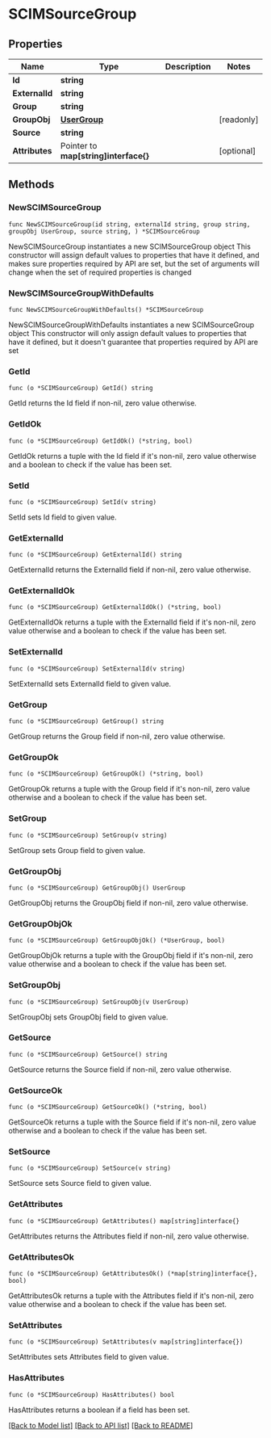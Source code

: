 # SCIMSourceGroup

## Properties

Name | Type | Description | Notes
------------ | ------------- | ------------- | -------------
**Id** | **string** |  | 
**ExternalId** | **string** |  | 
**Group** | **string** |  | 
**GroupObj** | [**UserGroup**](UserGroup.md) |  | [readonly] 
**Source** | **string** |  | 
**Attributes** | Pointer to **map[string]interface{}** |  | [optional] 

## Methods

### NewSCIMSourceGroup

`func NewSCIMSourceGroup(id string, externalId string, group string, groupObj UserGroup, source string, ) *SCIMSourceGroup`

NewSCIMSourceGroup instantiates a new SCIMSourceGroup object
This constructor will assign default values to properties that have it defined,
and makes sure properties required by API are set, but the set of arguments
will change when the set of required properties is changed

### NewSCIMSourceGroupWithDefaults

`func NewSCIMSourceGroupWithDefaults() *SCIMSourceGroup`

NewSCIMSourceGroupWithDefaults instantiates a new SCIMSourceGroup object
This constructor will only assign default values to properties that have it defined,
but it doesn't guarantee that properties required by API are set

### GetId

`func (o *SCIMSourceGroup) GetId() string`

GetId returns the Id field if non-nil, zero value otherwise.

### GetIdOk

`func (o *SCIMSourceGroup) GetIdOk() (*string, bool)`

GetIdOk returns a tuple with the Id field if it's non-nil, zero value otherwise
and a boolean to check if the value has been set.

### SetId

`func (o *SCIMSourceGroup) SetId(v string)`

SetId sets Id field to given value.


### GetExternalId

`func (o *SCIMSourceGroup) GetExternalId() string`

GetExternalId returns the ExternalId field if non-nil, zero value otherwise.

### GetExternalIdOk

`func (o *SCIMSourceGroup) GetExternalIdOk() (*string, bool)`

GetExternalIdOk returns a tuple with the ExternalId field if it's non-nil, zero value otherwise
and a boolean to check if the value has been set.

### SetExternalId

`func (o *SCIMSourceGroup) SetExternalId(v string)`

SetExternalId sets ExternalId field to given value.


### GetGroup

`func (o *SCIMSourceGroup) GetGroup() string`

GetGroup returns the Group field if non-nil, zero value otherwise.

### GetGroupOk

`func (o *SCIMSourceGroup) GetGroupOk() (*string, bool)`

GetGroupOk returns a tuple with the Group field if it's non-nil, zero value otherwise
and a boolean to check if the value has been set.

### SetGroup

`func (o *SCIMSourceGroup) SetGroup(v string)`

SetGroup sets Group field to given value.


### GetGroupObj

`func (o *SCIMSourceGroup) GetGroupObj() UserGroup`

GetGroupObj returns the GroupObj field if non-nil, zero value otherwise.

### GetGroupObjOk

`func (o *SCIMSourceGroup) GetGroupObjOk() (*UserGroup, bool)`

GetGroupObjOk returns a tuple with the GroupObj field if it's non-nil, zero value otherwise
and a boolean to check if the value has been set.

### SetGroupObj

`func (o *SCIMSourceGroup) SetGroupObj(v UserGroup)`

SetGroupObj sets GroupObj field to given value.


### GetSource

`func (o *SCIMSourceGroup) GetSource() string`

GetSource returns the Source field if non-nil, zero value otherwise.

### GetSourceOk

`func (o *SCIMSourceGroup) GetSourceOk() (*string, bool)`

GetSourceOk returns a tuple with the Source field if it's non-nil, zero value otherwise
and a boolean to check if the value has been set.

### SetSource

`func (o *SCIMSourceGroup) SetSource(v string)`

SetSource sets Source field to given value.


### GetAttributes

`func (o *SCIMSourceGroup) GetAttributes() map[string]interface{}`

GetAttributes returns the Attributes field if non-nil, zero value otherwise.

### GetAttributesOk

`func (o *SCIMSourceGroup) GetAttributesOk() (*map[string]interface{}, bool)`

GetAttributesOk returns a tuple with the Attributes field if it's non-nil, zero value otherwise
and a boolean to check if the value has been set.

### SetAttributes

`func (o *SCIMSourceGroup) SetAttributes(v map[string]interface{})`

SetAttributes sets Attributes field to given value.

### HasAttributes

`func (o *SCIMSourceGroup) HasAttributes() bool`

HasAttributes returns a boolean if a field has been set.


[[Back to Model list]](../README.md#documentation-for-models) [[Back to API list]](../README.md#documentation-for-api-endpoints) [[Back to README]](../README.md)


